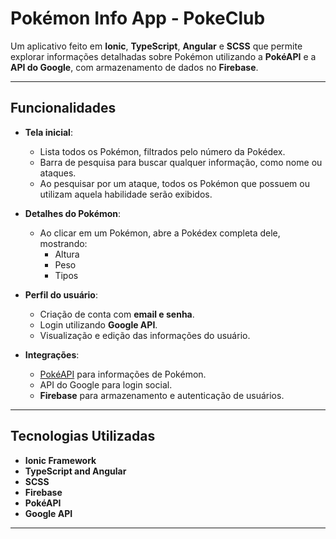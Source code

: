 # Pokémon Info App - PokeClub

Um aplicativo feito em **Ionic**, **TypeScript**, **Angular** e **SCSS** que permite explorar informações detalhadas sobre Pokémon utilizando a **PokéAPI** e a **API do Google**, com armazenamento de dados no **Firebase**.  

---

## Funcionalidades

- **Tela inicial**:  
  - Lista todos os Pokémon, filtrados pelo número da Pokédex.  
  - Barra de pesquisa para buscar qualquer informação, como nome ou ataques.  
  - Ao pesquisar por um ataque, todos os Pokémon que possuem ou utilizam aquela habilidade serão exibidos.  

- **Detalhes do Pokémon**:  
  - Ao clicar em um Pokémon, abre a Pokédex completa dele, mostrando:  
    - Altura  
    - Peso  
    - Tipos  

- **Perfil do usuário**:  
  - Criação de conta com **email e senha**.  
  - Login utilizando **Google API**.  
  - Visualização e edição das informações do usuário.  

- **Integrações**:  
  - [PokéAPI](https://pokeapi.co/) para informações de Pokémon.  
  - API do Google para login social.  
  - **Firebase** para armazenamento e autenticação de usuários.  

---

## Tecnologias Utilizadas

- **Ionic Framework**  
- **TypeScript and Angular**  
- **SCSS**  
- **Firebase**  
- **PokéAPI**  
- **Google API** 

---
